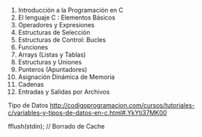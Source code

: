 1. Introducción a la Programación en C
2. El lenguaje C : Elementos Básicos
3. Operadores y Expresiones
4. Estructuras de Selección
5. Estructuras de Control: Bucles
6. Funciones
7. Arrays (Listas y Tablas)
8. Estructuras y Uniones
9. Punteros (Apuntadores)
10. Asignación Dinámica de Memoria
11. Cadenas
12. Entradas y Salidas por Archivos

Tipo de Datos 
http://codigoprogramacion.com/cursos/tutoriales-c/variables-y-tipos-de-datos-en-c.html#.YkYti37MK00 



fflush(stdin);  // Borrado de Cache